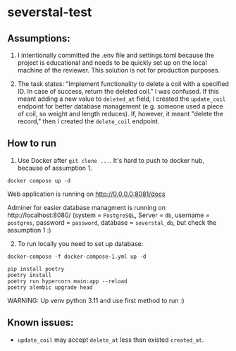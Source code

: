 # severstal-test

## Assumptions:
1. I intentionally committed the .env file and settings.toml because the project is educational and needs to be quickly set up on the local machine of the reviewer. This solution is not for production purposes.

2. The task states: "Implement functionality to delete a coil with a specified ID. In case of success, return the deleted coil." I was confused. If this meant adding a new value to `deleted_at` field, I created the `update_coil` endpoint for better database management (e.g. someone used a piece of coil, so weight and length reduces). If, however, it meant "delete the record," then I created the `delete_coil` endpoint.

## How to run

1. Use Docker after `git clone ...`. It's hard to push to docker hub, because of assumption 1.

```shell
docker compose up -d
```
Web application is running on http://0.0.0.0:8081/docs

Adminer for easier database managment is running on http://localhost:8080/ (system = `PostgreSQL`, Server = `db`, username = `postgres`, password = `password`, database = `severstal_db`, but check the assumption 1 :) 

2. To run locally you need to set up database:
```shell
docker-compose -f docker-compose-1.yml up -d
```

```shell
pip install poetry
poetry install
poetry run hypercorn main:app --reload
poetry alembic upgrade head
```
WARNING: Up venv python 3.11 and use first method to run :)

## Known issues:

- `update_coil` may accept `delete_at` less than existed `created_at`.
